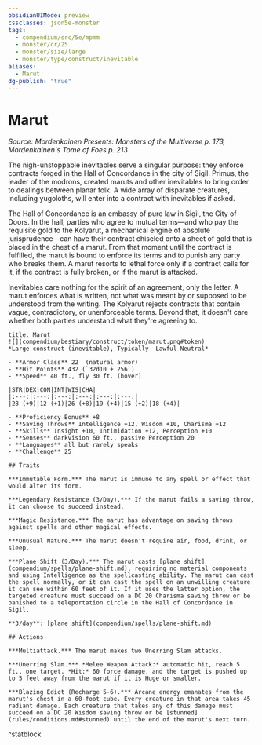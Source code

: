 ```yaml
---
obsidianUIMode: preview
cssclasses: json5e-monster
tags:
  - compendium/src/5e/mpmm
  - monster/cr/25
  - monster/size/large
  - monster/type/construct/inevitable
aliases:
  - Marut
dg-publish: "true"
---
```

# Marut
*Source: Mordenkainen Presents: Monsters of the Multiverse p. 173, Mordenkainen's Tome of Foes p. 213*  

The nigh-unstoppable inevitables serve a singular purpose: they enforce contracts forged in the Hall of Concordance in the city of Sigil. Primus, the leader of the modrons, created maruts and other inevitables to bring order to dealings between planar folk. A wide array of disparate creatures, including yugoloths, will enter into a contract with inevitables if asked.

The Hall of Concordance is an embassy of pure law in Sigil, the City of Doors. In the hall, parties who agree to mutual terms—and who pay the requisite gold to the Kolyarut, a mechanical engine of absolute jurisprudence—can have their contract chiseled onto a sheet of gold that is placed in the chest of a marut. From that moment until the contract is fulfilled, the marut is bound to enforce its terms and to punish any party who breaks them. A marut resorts to lethal force only if a contract calls for it, if the contract is fully broken, or if the marut is attacked.

Inevitables care nothing for the spirit of an agreement, only the letter. A marut enforces what is written, not what was meant by or supposed to be understood from the writing. The Kolyarut rejects contracts that contain vague, contradictory, or unenforceable terms. Beyond that, it doesn't care whether both parties understand what they're agreeing to.

```ad-statblock
title: Marut
![](compendium/bestiary/construct/token/marut.png#token)
*Large construct (inevitable), Typically  Lawful Neutral*

- **Armor Class** 22  (natural armor)
- **Hit Points** 432 (`32d10 + 256`)
- **Speed** 40 ft., fly 30 ft. (hover)

|STR|DEX|CON|INT|WIS|CHA|
|:---:|:---:|:---:|:---:|:---:|:---:|
|28 (+9)|12 (+1)|26 (+8)|19 (+4)|15 (+2)|18 (+4)|

- **Proficiency Bonus** +8
- **Saving Throws** Intelligence +12, Wisdom +10, Charisma +12
- **Skills** Insight +10, Intimidation +12, Perception +10
- **Senses** darkvision 60 ft., passive Perception 20
- **Languages** all but rarely speaks
- **Challenge** 25

## Traits

***Immutable Form.*** The marut is immune to any spell or effect that would alter its form.

***Legendary Resistance (3/Day).*** If the marut fails a saving throw, it can choose to succeed instead.

***Magic Resistance.*** The marut has advantage on saving throws against spells and other magical effects.

***Unusual Nature.*** The marut doesn't require air, food, drink, or sleep.

***Plane Shift (3/Day).*** The marut casts [plane shift](compendium/spells/plane-shift.md), requiring no material components and using Intelligence as the spellcasting ability. The marut can cast the spell normally, or it can cast the spell on an unwilling creature it can see within 60 feet of it. If it uses the latter option, the targeted creature must succeed on a DC 20 Charisma saving throw or be banished to a teleportation circle in the Hall of Concordance in Sigil.

**3/day**: [plane shift](compendium/spells/plane-shift.md)

## Actions

***Multiattack.*** The marut makes two Unerring Slam attacks.

***Unerring Slam.*** *Melee Weapon Attack:* automatic hit, reach 5 ft., one target. *Hit:* 60 force damage, and the target is pushed up to 5 feet away from the marut if it is Huge or smaller.

***Blazing Edict (Recharge 5-6).*** Arcane energy emanates from the marut's chest in a 60-foot cube. Every creature in that area takes 45 radiant damage. Each creature that takes any of this damage must succeed on a DC 20 Wisdom saving throw or be [stunned](rules/conditions.md#stunned) until the end of the marut's next turn.
```
^statblock